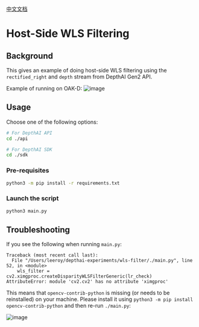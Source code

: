[中文文档](README.zh-CN.md)

# Host-Side WLS Filtering

## Background

This gives an example of doing host-side WLS filtering using the `rectified_right` and `depth` stream from DepthAI Gen2 API.  

Example of running on OAK-D:
![image](https://user-images.githubusercontent.com/32992551/110709334-44e93880-81b9-11eb-8901-59b7381a49c6.png)

## Usage

Choose one of the following options:
```bash
# For DepthAI API
cd ./api

# For DepthAI SDK
cd ./sdk
```

### Pre-requisites

```bash
python3 -m pip install -r requirements.txt
```

### Launch the script

```bash
python3 main.py
```

## Troubleshooting

If you see the following when running `main.py`:
```
Traceback (most recent call last):
  File "/Users/leeroy/depthai-experiments/wls-filter/./main.py", line 52, in <module>
    wls_filter = cv2.ximgproc.createDisparityWLSFilterGeneric(lr_check)
AttributeError: module 'cv2.cv2' has no attribute 'ximgproc'
```

This means that `opencv-contrib-python` is missing (or needs to be reinstalled) on your machine.  Please install it using `python3 -m pip install opencv-contrib-python` and then re-run `./main.py`:

![image](https://user-images.githubusercontent.com/32992551/104220890-628a6380-53fd-11eb-9098-ffefc3dd3aa6.png)


